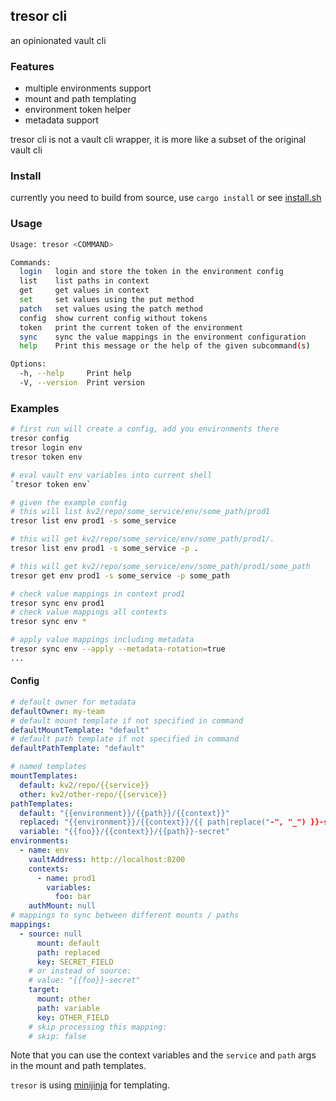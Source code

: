 ## tresor cli

an opinionated vault cli

### Features

- multiple environments support
- mount and path templating
- environment token helper
- metadata support

tresor cli is not a vault cli wrapper, it is more like a subset of the original vault cli

### Install

currently you need to build from source, use `cargo install` or see [install.sh](install.sh)

### Usage

```sh
Usage: tresor <COMMAND>

Commands:
  login   login and store the token in the environment config
  list    list paths in context
  get     get values in context
  set     set values using the put method
  patch   set values using the patch method
  config  show current config without tokens
  token   print the current token of the environment
  sync    sync the value mappings in the environment configuration
  help    Print this message or the help of the given subcommand(s)

Options:
  -h, --help     Print help
  -V, --version  Print version
```

### Examples

```sh
# first run will create a config, add you environments there
tresor config
tresor login env
tresor token env

# eval vault env variables into current shell
`tresor token env`

# given the example config
# this will list kv2/repo/some_service/env/some_path/prod1
tresor list env prod1 -s some_service

# this will get kv2/repo/some_service/env/some_path/prod1/.
tresor list env prod1 -s some_service -p .

# this will get kv2/repo/some_service/env/some_path/prod1/some_path
tresor get env prod1 -s some_service -p some_path

# check value mappings in context prod1
tresor sync env prod1
# check value mappings all contexts
tresor sync env *

# apply value mappings including metadata
tresor sync env --apply --metadata-rotation=true
...
```

#### Config

```yaml
# default owner for metadata
defaultOwner: my-team
# default mount template if not specified in command
defaultMountTemplate: "default"
# default path template if not specified in command
defaultPathTemplate: "default"

# named templates
mountTemplates:
  default: kv2/repo/{{service}}
  other: kv2/other-repo/{{service}}
pathTemplates:
  default: "{{environment}}/{{path}}/{{context}}"
  replaced: "{{environment}}/{{context}}/{{ path|replace("-", "_") }}-secret"
  variable: "{{foo}}/{{context}}/{{path}}-secret"
environments:
  - name: env
    vaultAddress: http://localhost:8200
    contexts:
      - name: prod1
        variables:
          foo: bar
    authMount: null
# mappings to sync between different mounts / paths
mappings:
  - source: null
      mount: default
      path: replaced
      key: SECRET_FIELD
    # or instead of source:
    # value: "{{foo}}-secret"
    target:
      mount: other
      path: variable
      key: OTHER_FIELD
    # skip processing this mapping:
    # skip: false
```

Note that you can use the context variables and the `service` and `path` args in the mount and path templates.

`tresor` is using [minijinja](https://github.com/mitsuhiko/minijinja) for templating.
